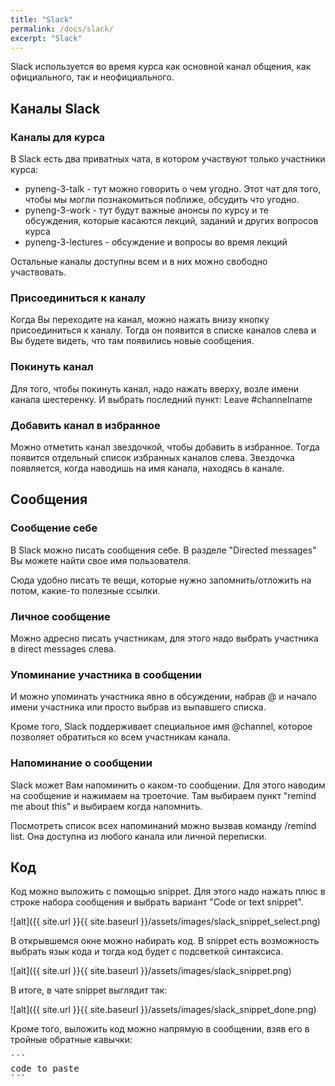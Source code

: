 ```yaml
---
title: "Slack"
permalink: /docs/slack/
excerpt: "Slack"
---
```


Slack используется во время курса как основной канал общения, как официального, так и неофициального.



## Каналы Slack

### Каналы для курса

В Slack есть два приватных чата, в котором участвуют только участники курса:

* pyneng-3-talk - тут можно говорить о чем угодно. Этот чат для того, чтобы мы могли познакомиться поближе, обсудить что угодно.
* pyneng-3-work - тут будут важные анонсы по курсу и те обсуждения, которые касаются лекций, заданий и других вопросов курса
* pyneng-3-lectures - обсуждение и вопросы во время лекций

Остальные каналы доступны всем и в них можно свободно участвовать.

### Присоединиться к каналу

Когда Вы переходите на канал, можно нажать внизу кнопку присоединиться к каналу. Тогда он появится в списке каналов слева и Вы будете видеть, что там появились новые сообщения.

### Покинуть канал

Для того, чтобы покинуть канал, надо нажать вверху, возле имени канала шестеренку. И выбрать последний пункт: Leave #channelname

### Добавить канал в избранное

Можно отметить канал звездочкой, чтобы добавить в избранное. Тогда появится отдельный список избранных каналов слева.
Звездочка появляется, когда наводишь на имя канала, находясь в канале.

## Сообщения

### Сообщение себе

В Slack можно писать сообщения себе.
В разделе "Directed messages" Вы можете найти свое имя пользователя.

Сюда удобно писать те вещи, которые нужно запомнить/отложить на потом, какие-то полезные ссылки.

### Личное сообщение

Можно адресно писать участникам, для этого надо выбрать участника в direct messages слева.

### Упоминание участника в сообщении

И можно упоминать участника явно в обсуждении, набрав @ и начало имени участника или просто выбрав из выпавшего списка.

Кроме того, Slack поддерживает специальное имя @channel, которое позволяет обратиться ко всем участникам канала.

### Напоминание о сообщении

Slack может Вам напоминить о каком-то сообщении. Для этого наводим на сообщение и нажимаем на троеточие. Там выбираем пункт "remind me about this" и выбираем когда напомнить.

Посмотреть список всех напоминаний можно вызвав команду /remind list.
Она доступна из любого канала или личной переписки.

## Код

Код можно выложить с помощью snippet.
Для этого надо нажать плюс в строке набора сообщения и выбрать вариант "Code or text snippet".

![alt]({{ site.url }}{{ site.baseurl }}/assets/images/slack_snippet_select.png)


В открывшемся окне можно набирать код.
В snippet есть возможность выбрать язык кода и тогда код будет с подсветкой синтаксиса.

![alt]({{ site.url }}{{ site.baseurl }}/assets/images/slack_snippet.png)

В итоге, в чате snippet выглядит так:

![alt]({{ site.url }}{{ site.baseurl }}/assets/images/slack_snippet_done.png)

Кроме того, выложить код можно напрямую в сообщении, взяв его в тройные обратные кавычки:
<pre>
```
code to paste
```
</pre>
